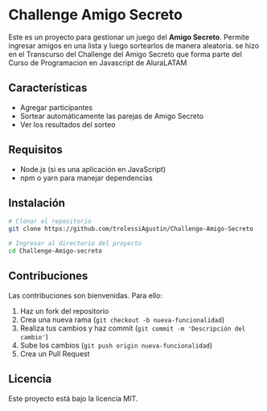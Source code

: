 
# Challenge Amigo Secreto

Este es un proyecto para gestionar un juego del **Amigo Secreto**. Permite ingresar amigos en una lista y luego sortearlos de manera aleatoria. se hizo en el Transcurso del Challenge del Amigo Secreto que forma parte del Curso de Programacion en Javascript de AluraLATAM

## Características

- Agregar participantes
- Sortear automáticamente las parejas de Amigo Secreto
- Ver los resultados del sorteo

## Requisitos

- Node.js (si es una aplicación en JavaScript)
- npm o yarn para manejar dependencias

## Instalación

```sh
# Clonar el repositorio
git clone https://github.com/trolessiAgustin/Challenge-Amigo-Secreto

# Ingresar al directorio del proyecto
cd Challenge-Amigo-secreto

```

## Contribuciones

Las contribuciones son bienvenidas. Para ello:

1. Haz un fork del repositorio
2. Crea una nueva rama (`git checkout -b nueva-funcionalidad`)
3. Realiza tus cambios y haz commit (`git commit -m 'Descripción del cambio'`)
4. Sube los cambios (`git push origin nueva-funcionalidad`)
5. Crea un Pull Request

## Licencia

Este proyecto está bajo la licencia MIT.
